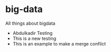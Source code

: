 # big-data
All things about bigdata

- Abdulkadir Testing
- This is a new testing
- This is an example to make a merge confilct
